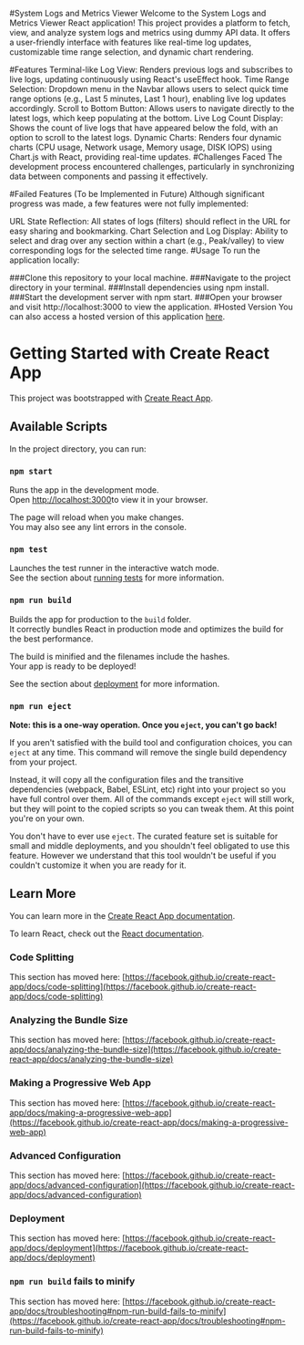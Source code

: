 #System Logs and Metrics Viewer
Welcome to the System Logs and Metrics Viewer React application! This project provides a platform to fetch, view, and analyze system logs and metrics using dummy API data. It offers a user-friendly interface with features like real-time log updates, customizable time range selection, and dynamic chart rendering.

#Features
Terminal-like Log View: Renders previous logs and subscribes to live logs, updating continuously using React's useEffect hook.
Time Range Selection: Dropdown menu in the Navbar allows users to select quick time range options (e.g., Last 5 minutes, Last 1 hour), enabling live log updates accordingly.
Scroll to Bottom Button: Allows users to navigate directly to the latest logs, which keep populating at the bottom.
Live Log Count Display: Shows the count of live logs that have appeared below the fold, with an option to scroll to the latest logs.
Dynamic Charts: Renders four dynamic charts (CPU usage, Network usage, Memory usage, DISK IOPS) using Chart.js with React, providing real-time updates.
#Challenges Faced
The development process encountered challenges, particularly in synchronizing data between components and passing it effectively.

#Failed Features (To be Implemented in Future)
Although significant progress was made, a few features were not fully implemented:

URL State Reflection: All states of logs (filters) should reflect in the URL for easy sharing and bookmarking.
Chart Selection and Log Display: Ability to select and drag over any section within a chart (e.g., Peak/valley) to view corresponding logs for the selected time range.
#Usage
To run the application locally:

###Clone this repository to your local machine.
###Navigate to the project directory in your terminal.
###Install dependencies using npm install.
###Start the development server with npm start.
###Open your browser and visit http://localhost:3000 to view the application.
#Hosted Version
You can also access a hosted version of this application [here](https://frontend-assignment-5kb8-git-master-anuragpandey991s-projects.vercel.app/?_vercel_share=qqMRVpkvrUp49j7NLupeEyQH162nG8xN).



# Getting Started with Create React App

This project was bootstrapped with [Create React App](https://github.com/facebook/create-react-app).

## Available Scripts

In the project directory, you can run:

### `npm start`

Runs the app in the development mode.\
Open [http://localhost:3000](http://localhost:3000)to view it in your browser.

The page will reload when you make changes.\
You may also see any lint errors in the console.

### `npm test`

Launches the test runner in the interactive watch mode.\
See the section about [running tests](https://facebook.github.io/create-react-app/docs/running-tests) for more information.

### `npm run build`

Builds the app for production to the `build` folder.\
It correctly bundles React in production mode and optimizes the build for the best performance.

The build is minified and the filenames include the hashes.\
Your app is ready to be deployed!

See the section about [deployment](https://facebook.github.io/create-react-app/docs/deployment) for more information.

### `npm run eject`

**Note: this is a one-way operation. Once you `eject`, you can't go back!**

If you aren't satisfied with the build tool and configuration choices, you can `eject` at any time. This command will remove the single build dependency from your project.

Instead, it will copy all the configuration files and the transitive dependencies (webpack, Babel, ESLint, etc) right into your project so you have full control over them. All of the commands except `eject` will still work, but they will point to the copied scripts so you can tweak them. At this point you're on your own.

You don't have to ever use `eject`. The curated feature set is suitable for small and middle deployments, and you shouldn't feel obligated to use this feature. However we understand that this tool wouldn't be useful if you couldn't customize it when you are ready for it.

## Learn More

You can learn more in the [Create React App documentation](https://facebook.github.io/create-react-app/docs/getting-started).

To learn React, check out the [React documentation](https://reactjs.org/).

### Code Splitting

This section has moved here: [https://facebook.github.io/create-react-app/docs/code-splitting](https://facebook.github.io/create-react-app/docs/code-splitting)

### Analyzing the Bundle Size

This section has moved here: [https://facebook.github.io/create-react-app/docs/analyzing-the-bundle-size](https://facebook.github.io/create-react-app/docs/analyzing-the-bundle-size)

### Making a Progressive Web App

This section has moved here: [https://facebook.github.io/create-react-app/docs/making-a-progressive-web-app](https://facebook.github.io/create-react-app/docs/making-a-progressive-web-app)

### Advanced Configuration

This section has moved here: [https://facebook.github.io/create-react-app/docs/advanced-configuration](https://facebook.github.io/create-react-app/docs/advanced-configuration)

### Deployment

This section has moved here: [https://facebook.github.io/create-react-app/docs/deployment](https://facebook.github.io/create-react-app/docs/deployment)

### `npm run build` fails to minify

This section has moved here: [https://facebook.github.io/create-react-app/docs/troubleshooting#npm-run-build-fails-to-minify](https://facebook.github.io/create-react-app/docs/troubleshooting#npm-run-build-fails-to-minify)
